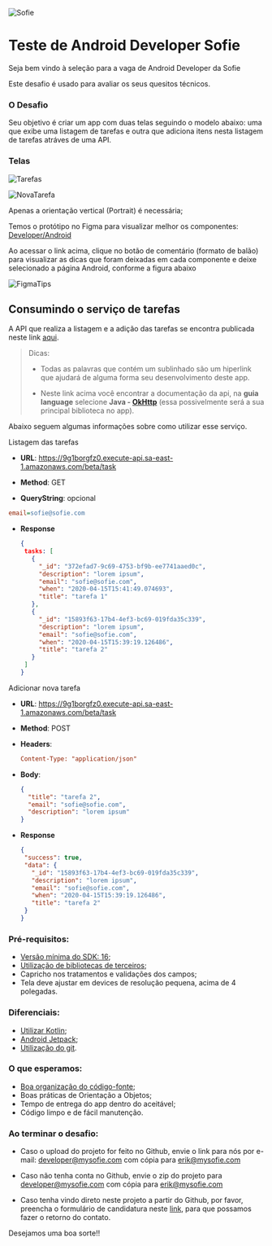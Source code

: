 ![Sofie](https://mysofie.com/assets/images/logo.png)





# Teste de Android Developer Sofie

Seja bem vindo à seleção para a vaga de Android Developer da Sofie

Este desafio é usado para avaliar os seus quesitos técnicos.



### O Desafio

Seu objetivo é criar um app com duas telas seguindo o modelo abaixo: uma que exibe uma listagem de tarefas e outra que adiciona itens nesta listagem de tarefas atráves de uma API.



### Telas



![Tarefas](https://github.com/my-sofie/teste-android/blob/master/images/Tarefas.png)




![NovaTarefa](https://github.com/my-sofie/teste-android/blob/master/images/NovaTarefa.png)



Apenas a orientação vertical (Portrait) é necessária;

Temos o protótipo no Figma para visualizar melhor os componentes: [Developer/Android](https://www.figma.com/file/tj9EOuijFs5JZ3ZNNktLYD/Developer?node-id=0%3A1)



Ao acessar o link acima, clique no botão de comentário (formato de balão) para visualizar as dicas que foram deixadas em cada componente e deixe selecionado a página Android, conforme a figura abaixo

![FigmaTips](https://github.com/my-sofie/teste-android/blob/master/images/FigmaTips.png)



## Consumindo o serviço de tarefas

A API que realiza a listagem e a adição das tarefas se encontra publicada neste link [aqui](https://documenter.getpostman.com/view/11090068/Szf3YpTy?version=latest).

> Dicas: 
>
> - Todas as palavras que contém um sublinhado são um hiperlink que ajudará de alguma forma seu desenvolvimento deste app.
>
> - Neste link acima você encontrar a documentação da api, na **guia language** selecione **Java - [OkHttp](https://square.github.io/okhttp)**  (essa possivelmente será a sua principal biblioteca no app).



Abaixo seguem algumas informações sobre como utilizar esse serviço.



Listagem das tarefas

 - **URL**:  https://9g1borgfz0.execute-api.sa-east-1.amazonaws.com/beta/task

 - **Method**: GET

 - **QueryString**: opcional

```ini
email=sofie@sofie.com
```

 - **Response**
   
    ```json
    {
     tasks: [
       {
         "_id": "372efad7-9c69-4753-bf9b-ee7741aaed0c",
         "description": "lorem ipsum",
         "email": "sofie@sofie.com",
         "when": "2020-04-15T15:41:49.074693",
         "title": "tarefa 1"
       },
       {
         "_id": "15893f63-17b4-4ef3-bc69-019fda35c339",
         "description": "lorem ipsum",
         "email": "sofie@sofie.com",
         "when": "2020-04-15T15:39:19.126486",
         "title": "tarefa 2"
       }
     ] 
    }
    ```





Adicionar nova tarefa

 - **URL**:  https://9g1borgfz0.execute-api.sa-east-1.amazonaws.com/beta/task

 - **Method**: POST

 - **Headers**:

   ```ini
   Content-Type: "application/json"
   ```

 - **Body**:

   ```json
   {
     "title": "tarefa 2",
     "email": "sofie@sofie.com",
     "description": "lorem ipsum"
   }
   ```

 - **Response**

   ```json
   {
    "success": true,
    "data": {
      "_id": "15893f63-17b4-4ef3-bc69-019fda35c339",
      "description": "lorem ipsum",
      "email": "sofie@sofie.com",
      "when": "2020-04-15T15:39:19.126486",
      "title": "tarefa 2"
    } 
   }
   ```



### Pré-requisitos: 

 - [Versão mínima do SDK: 16](https://developer.android.com/about/dashboards);
 - [Utilização de bibliotecas de terceiros](https://developer.android.com/studio/build/dependencies?hl=pt-br);
 - Capricho nos tratamentos e validações dos campos;
 - Tela deve ajustar em devices de resolução pequena, acima de 4 polegadas.



### Diferenciais:

 - [Utilizar Kotlin](https://kotlinlang.org/docs/reference/android-overview.html);
 - [Android Jetpack](https://developer.android.com/jetpack);
 - [Utilização do git](https://guides.github.com/introduction/git-handbook/#basic-git).



### O que esperamos:

 - [Boa organização do código-fonte](https://developer.android.com/guide);
 - Boas práticas de Orientação a Objetos;
 - Tempo de entrega do app dentro do aceitável;
 - Código limpo e de fácil manutenção.





### Ao terminar o desafio:

- Caso o upload do projeto for feito no Github, envie o link para nós por e-mail: developer@mysofie.com com cópia para erik@mysofie.com

 
- Caso não tenha conta no Github, envie o zip do projeto para developer@mysofie.com com cópia para erik@mysofie.com


- Caso tenha vindo direto neste projeto a partir do Github, por favor, preencha o formulário de candidatura neste [link](https://forms.gle/TfyUHkLz5QJ2wb8U8), para que possamos fazer o retorno do contato.



Desejamos uma boa sorte!!

